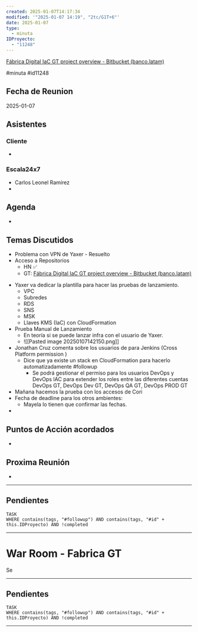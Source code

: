 ```yaml
---
created: 2025-01-07T14:17:34
modified: '"2025-01-07 14:19", "2tc/G1T+6"'
date: 2025-01-07
type:
  - minuta
IDProyecto:
  - "11248"
---
```

[Fábrica Digital IaC GT project overview - Bitbucket (banco.latam)](http://bitbucket.agile.banco.latam:7990/projects/FDIG "http://bitbucket.agile.banco.latam:7990/projects/fdig")

#minuta 
#id11248
## Fecha de Reunion
2025-01-07

## Asistentes

### Cliente
* 
### Escala24x7
- Carlos Leonel Ramírez
-  

## Agenda
* 
## Temas Discutidos
*  Problema con VPN de Yaxer - Resuelto
* Acceso a Repositorios
	* HN ✅
	* GT: [Fábrica Digital IaC GT project overview - Bitbucket (banco.latam)](http://bitbucket.agile.banco.latam:7990/projects/FDIG "http://bitbucket.agile.banco.latam:7990/projects/fdig")
- Yaxer va dedicar la plantilla para hacer las pruebas de lanzamiento.
	- VPC
	- Subredes
	- RDS
	- SNS
	- MSK
	- Llaves KMS (IaC) con CloudFormation
- Prueba Manual de Lanzamiento
	- En teoría si se puede lanzar infra con el usuario de Yaxer.
	- ![[Pasted image 20250107142150.png]]
- Jonathan Cruz comenta sobre los usuarios de para Jenkins  (Cross Platform permission )
	- Dice que ya existe un stack en CloudFormation para hacerlo automatizadamente #followup 
		-  Se podrá gestionar el permiso para los usuarios DevOps y DevOps IAC para extender los roles entre las diferentes cuentas DevOps GT, DevOps Dev GT, DevOps QA GT, DevOps PROD GT
- Mañana hacemos la prueba con los accesos de Cori
- Fecha de deadline para los otros ambientes:
	- Mayela lo tienen que confirmar las fechas.
- 




## Puntos de Acción acordados
- 

## Proxima Reunión
*   

--- 
## Pendientes

```dataview
TASK
WHERE contains(tags, "#followup") AND contains(tags, "#id" + this.IDProyecto) AND !completed
```

---

# War Room - Fabrica GT

Se

--- 
## Pendientes

```dataview
TASK
WHERE contains(tags, "#followup") AND contains(tags, "#id" + this.IDProyecto) AND !completed
```

---
